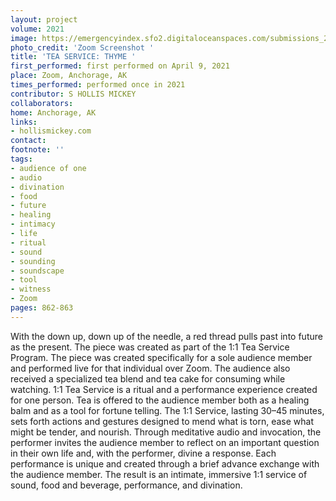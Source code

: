 ```yaml
---
layout: project
volume: 2021
image: https://emergencyindex.sfo2.digitaloceanspaces.com/submissions_2021/images_named/1663534384278__TEA_SERVICE__THYME--S_Hollis_Mickey.jpg
photo_credit: 'Zoom Screenshot '
title: 'TEA SERVICE: THYME '
first_performed: first performed on April 9, 2021
place: Zoom, Anchorage, AK
times_performed: performed once in 2021
contributor: S HOLLIS MICKEY
collaborators:
home: Anchorage, AK
links:
- hollismickey.com
contact:
footnote: ''
tags:
- audience of one
- audio
- divination
- food
- future
- healing
- intimacy
- life
- ritual
- sound
- sounding
- soundscape
- tool
- witness
- Zoom
pages: 862-863
---
```


With the down up, down up of the needle, a red thread pulls past into future as the present. The piece was created as part of the 1:1 Tea Service Program. The piece was created specifically for a sole audience member and performed live for that individual over Zoom. The audience also received a specialized tea blend and tea cake for consuming while watching. 1:1 Tea Service is a ritual and a performance experience created for one person. Tea is offered to the audience member both as a healing balm and as a tool for fortune telling. The 1:1 Service, lasting 30–45 minutes, sets forth actions and gestures designed to mend what is torn, ease what might be tender, and nourish. Through meditative audio and invocation, the performer invites the audience member to reflect on an important question in their own life and, with the performer, divine a response. Each performance is unique and created through a brief advance exchange with the audience member. The result is an intimate, immersive 1:1 service of sound, food and beverage, performance, and divination.